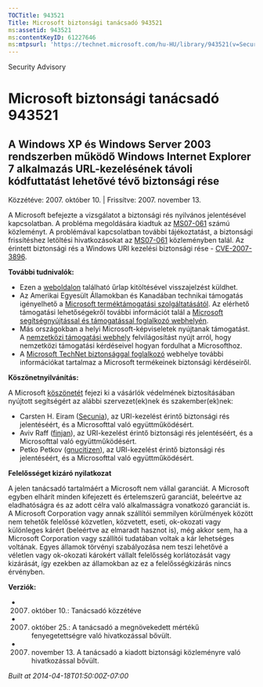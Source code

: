```yaml
---
TOCTitle: 943521
Title: Microsoft biztonsági tanácsadó 943521
ms:assetid: 943521
ms:contentKeyID: 61227646
ms:mtpsurl: 'https://technet.microsoft.com/hu-HU/library/943521(v=Security.10)'
---
```


Security Advisory

Microsoft biztonsági tanácsadó 943521
=====================================

A Windows XP és Windows Server 2003 rendszerben működő Windows Internet Explorer 7 alkalmazás URL-kezelésének távoli kódfuttatást lehetővé tévő biztonsági rése
---------------------------------------------------------------------------------------------------------------------------------------------------------------

Közzétéve: 2007. október 10. | Frissítve: 2007. november 13.

A Microsoft befejezte a vizsgálatot a biztonsági rés nyilvános jelentésével kapcsolatban. A probléma megoldására kiadtuk az [MS07-061](http://go.microsoft.com/fwlink/?linkid=103190) számú közleményt. A problémával kapcsolatban további tájékoztatást, a biztonsági frissítéshez letöltési hivatkozásokat az [MS07-061](http://go.microsoft.com/fwlink/?linkid=103190) közleményben talál. Az érintett biztonsági rés a Windows URI kezelési biztonsági rése - [CVE-2007-3896](http://www.cve.mitre.org/cgi-bin/cvename.cgi?name=cve-2007-3896).

**További tudnivalók:**

-   Ezen a [weboldalon](https://support.microsoft.com/common/survey.aspx?scid=sw;en;1257&amp;showpage=1&amp;ws=technet&amp;sd=tech) található űrlap kitöltésével visszajelzést küldhet.
-   Az Amerikai Egyesült Államokban és Kanadában technikai támogatás igényelhető a [Microsoft terméktámogatási szolgáltatásától](http://go.microsoft.com/fwlink/?linkid=21131). Az elérhető támogatási lehetőségekről további információt talál a [Microsoft segítségnyújtással és támogatással foglalkozó webhelyén](http://support.microsoft.com/).
-   Más országokban a helyi Microsoft-képviseletek nyújtanak támogatást. A [nemzetközi támogatási webhely](http://go.microsoft.com/fwlink/?linkid=21155) felvilágosítást nyújt arról, hogy nemzetközi támogatási kérdéseivel hogyan fordulhat a Microsofthoz.
-   A [Microsoft TechNet biztonsággal foglalkozó](http://go.microsoft.com/fwlink/?linkid=21132) webhelye további információkat tartalmaz a Microsoft termékeinek biztonsági kérdéseiről.

**Köszönetnyilvánítás:**

A Microsoft [köszönetét](http://go.microsoft.com/fwlink/?linkid=21127) fejezi ki a vásárlók védelmének biztosításában nyújtott segítségért az alábbi szervezet(ek)nek és szakember(ek)nek:

-   Carsten H. Eiram ([Secunia](http://secunia.com/)), az URI-kezelést érintő biztonsági rés jelentéséért, és a Microsofttal való együttműködésért.
-   Aviv Raff ([finjan](http://www.finjan.com/)), az URI-kezelést érintő biztonsági rés jelentéséért, és a Microsofttal való együttműködésért.
-   Petko Petkov ([gnucitizen](http://www.gnucitizen.org/)), az URI-kezelést érintő biztonsági rés jelentéséért, és a Microsofttal való együttműködésért.

**Felelősséget kizáró nyilatkozat**

A jelen tanácsadó tartalmáért a Microsoft nem vállal garanciát. A Microsoft egyben elhárít minden kifejezett és értelemszerű garanciát, beleértve az eladhatóságra és az adott célra való alkalmasságra vonatkozó garanciát is. A Microsoft Corporation vagy annak szállítói semmilyen körülmények között nem tehetők felelőssé közvetlen, közvetett, eseti, ok-okozati vagy különleges kárért (beleértve az elmaradt hasznot is), még akkor sem, ha a Microsoft Corporation vagy szállítói tudatában voltak a kár lehetséges voltának. Egyes államok törvényi szabályozása nem teszi lehetővé a véletlen vagy ok-okozati károkért vállalt felelősség korlátozását vagy kizárását, így ezekben az államokban az ez a felelősségkizárás nincs érvényben.

**Verziók:**

-   2007. október 10.: Tanácsadó közzétéve
-   2007. október 25.: A tanácsadó a megnövekedett mértékű fenyegetettségre való hivatkozással bővült.
-   2007. november 13. A tanácsadó a kiadott biztonsági közleményre való hivatkozással bővült.

*Built at 2014-04-18T01:50:00Z-07:00*
